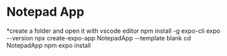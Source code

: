 # Notepad App
*create a folder and open it with vscode editor
npm install -g expo-cli
expo --version
npx create-expo-app NotepadApp --template blank
cd NotepadApp
npm expo install
